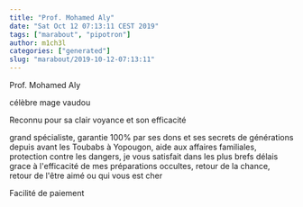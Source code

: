 ```yaml
---
title: "Prof. Mohamed Aly"
date: "Sat Oct 12 07:13:11 CEST 2019"
tags: ["marabout", "pipotron"]
author: m1ch3l
categories: ["generated"]
slug: "marabout/2019-10-12-07:13:11"
---
```


Prof. Mohamed Aly

célèbre mage vaudou

Reconnu pour sa clair voyance et son efficacité

grand spécialiste, garantie 100% par ses dons et ses secrets de générations depuis avant les Toubabs à Yopougon, aide aux affaires familiales, protection contre les dangers, je vous satisfait dans les plus brefs délais grace à l'efficacité de mes préparations occultes, retour de la chance, retour de l'être aimé ou qui vous est cher

Facilité de paiement
